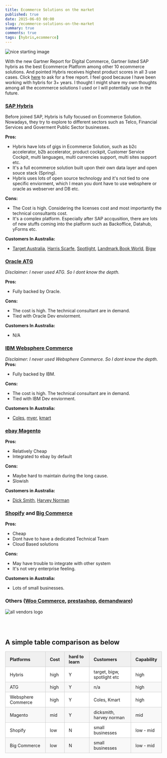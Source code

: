```yaml
---
title: Ecommerce Solutions on the market
published: true
date: 2015-06-03 00:00
slug: /ecommerce-solutions-on-the-market
summary: true
comments: true
tags: [hybris,ecommerce]
---
```



![nice starting image][ecommerce_cart]

With the new Gartner Report for Digital Commerce, Gartner listed SAP hybris as the best Ecommerce Platform among other 10 ecommerce solutions.
And pointed Hybris receives highest product scores in all 3 use cases. Click [here]() to ask for a free report.
I feel good because I have been working with hybris for 3+ years. I thought I might share my own thoughts among all the ecommerce solutions I used or I will potentially use in the future.

### **[SAP Hybris](https://www.hybris.com)**
Before joined SAP, Hybris is fully focused on Ecommerce Solution. Nowadays, they try to explore to different sectors such as Telco, Financial Services and Goverment Public Sector businesses.

**Pros:**
  - Hybris have lots of gigs in Ecommerce Solution, such as b2c accelerator, b2b accelerator, product cockpit, Customer Service Cockpit, multi languages, multi currencies support, multi sites support etc.
  - It's a full ecommerce solution built upon their own data layer and open souce stack (Spring).
  - Hybris uses lots of open source technology and it's not tied to one specific enviorment, which I mean you dont have to use websphere or oracle as webserver and DB etc.

**Cons:**
  - The Cost is high. Considering the licenses cost and most importantly the technical consultants cost.
  - It's a complex platform. Especially after SAP accqusition, there are lots of new stuffs coming into the platform such as Backoffice, Datahub, yForms etc.

**Customers In Australia:**
  - [Target Australia](https://target.com.au), [Harris Scarfe](http://www.harrisscarfe.com.au), [Spotlight](https://www.spotlight.com.au/), [Landmark](http://www.landmark.com.au/),[Book World](http://www.bookworld.com.au/), [Bigw](https://www.bigw.com.au)


### **[Oracle ATG](http://www.oracle.com/us/products/applications/commerce/commerce-platform/overview/index.html)**
*Disclaimer: I never used ATG. So I dont know the depth.*

**Pros:**
  - Fully backed by Oracle.

**Cons:**
  - The cost is high. The technical consultant are in demand.
  - Tied with Oracle Dev enviorment.

**Customers In Australia:**
  - N/A

### **[IBM Websphere Commerce](http://www-03.ibm.com/software/products/en/websphere-commerce)**
*Disclaimer: I never used Websphere Commerce. So I dont know the depth.*
**Pros:**
  - Fully backed by IBM.

**Cons:**
  - The cost is high. The technical consultant are in demand.
  - Tied with IBM Dev enviorment.

**Customers In Australia:**
  - [Coles](http://shop.coles.com.au), [myer](http://myer.com.au), [kmart](http://www.kmart.com.au)

### **[ebay Magento](http://magento.com/company/overview)**
**Pros:**
  - Relatively Cheap
  - Integrated to ebay by default

**Cons:**
  - Maybe hard to maintain during the long cause.
  - Slowish

**Customers in Australia:**
  - [Dick Smith](https://www.dicksmith.com.au), [Harvey Norman](https://www.harveynorman.com.au)

### **[Shopify](http://www.shopify.com.au)** and **[Big Commerce](https://www.bigcommerce.com)**
**Pros:**
  - Cheap
  - Dont have to have a dedicated Technical Team
  - Cloud Based solutions

**Cons:**
  - May have trouble to integrate with other system
  - It's not very enterprise feeling.

**Customers in Australia:**
  - Lots of small businesses.

### **Others ([Woo Commerce](http://www.woothemes.com/woocommerce/), [prestashop](https://www.prestashop.com/), [demandware](http://www.demandware.com/))**


![all vendors logo][ecommerce_logos]

<br>
<br>

## A simple table comparison as below

<table style="margin: 1.2em 0px;padding: 0px; border-collapse: collapse; border-spacing: 0px; font-family: inherit; font-size: inherit; font-style: inherit; font-variant: inherit; font-weight: inherit; font-stretch: inherit; line-height: inherit; border: 0px;">
<thead>
<tr style="border-width: 1px 0px 0px; border-top-style: solid; border-top-color: rgb(204, 204, 204); margin: 0px; padding: 0px; background-color: white;">
<th style="text-align:left; font-size: 1em; border: 1px solid rgb(204, 204, 204); margin: 0px; padding: 0.5em 1em;font-weight: bold; background-color: rgb(240, 240, 240);">Platforms</th>
<th style="text-align:left; font-size: 1em; border: 1px solid rgb(204, 204, 204); margin: 0px; padding: 0.5em 1em;font-weight: bold; background-color: rgb(240, 240, 240);">Cost</th>
<th style="text-align:left; font-size: 1em; border: 1px solid rgb(204, 204, 204); margin: 0px; padding: 0.5em 1em;font-weight: bold; background-color: rgb(240, 240, 240);">hard to learn</th>
<th style="text-align:left; font-size: 1em; border: 1px solid rgb(204, 204, 204); margin: 0px; padding: 0.5em 1em;font-weight: bold; background-color: rgb(240, 240, 240);">Customers</th>
<th style="text-align:left; font-size: 1em; border: 1px solid rgb(204, 204, 204); margin: 0px; padding: 0.5em 1em;font-weight: bold; background-color: rgb(240, 240, 240);">Capability</th>
</tr>
</thead>
<tbody style="margin: 0px; padding: 0px; border: 0px;">
<tr style="border-width: 1px 0px 0px; border-top-style: solid; border-top-color: rgb(204, 204, 204); margin: 0px; padding: 0px; background-color: white;">
<td style="text-align:left; font-size: 1em; border: 1px solid rgb(204, 204, 204); margin: 0px; padding: 0.5em 1em;">Hybris</td>
<td style="text-align:left; font-size: 1em; border: 1px solid rgb(204, 204, 204); margin: 0px; padding: 0.5em 1em;">high</td>
<td style="text-align:left; font-size: 1em; border: 1px solid rgb(204, 204, 204); margin: 0px; padding: 0.5em 1em;">Y</td>
<td style="text-align:left; font-size: 1em; border: 1px solid rgb(204, 204, 204); margin: 0px; padding: 0.5em 1em;">target, bigw, spotlight etc</td>
<td style="text-align:left; font-size: 1em; border: 1px solid rgb(204, 204, 204); margin: 0px; padding: 0.5em 1em;">high</td>
</tr>
<tr style="border-width: 1px 0px 0px; border-top-style: solid; border-top-color: rgb(204, 204, 204); margin: 0px; padding: 0px; background-color: white;background-color: rgb(248, 248, 248);">
<td style="text-align:left; font-size: 1em; border: 1px solid rgb(204, 204, 204); margin: 0px; padding: 0.5em 1em;">ATG</td>
<td style="text-align:left; font-size: 1em; border: 1px solid rgb(204, 204, 204); margin: 0px; padding: 0.5em 1em;">high</td>
<td style="text-align:left; font-size: 1em; border: 1px solid rgb(204, 204, 204); margin: 0px; padding: 0.5em 1em;">Y</td>
<td style="text-align:left; font-size: 1em; border: 1px solid rgb(204, 204, 204); margin: 0px; padding: 0.5em 1em;">n/a</td>
<td style="text-align:left; font-size: 1em; border: 1px solid rgb(204, 204, 204); margin: 0px; padding: 0.5em 1em;">high</td>
</tr>
<tr style="border-width: 1px 0px 0px; border-top-style: solid; border-top-color: rgb(204, 204, 204); margin: 0px; padding: 0px; background-color: white;">
<td style="text-align:left; font-size: 1em; border: 1px solid rgb(204, 204, 204); margin: 0px; padding: 0.5em 1em;">Websphere Commerce</td>
<td style="text-align:left; font-size: 1em; border: 1px solid rgb(204, 204, 204); margin: 0px; padding: 0.5em 1em;">high</td>
<td style="text-align:left; font-size: 1em; border: 1px solid rgb(204, 204, 204); margin: 0px; padding: 0.5em 1em;">Y</td>
<td style="text-align:left; font-size: 1em; border: 1px solid rgb(204, 204, 204); margin: 0px; padding: 0.5em 1em;">Coles, Kmart</td>
<td style="text-align:left; font-size: 1em; border: 1px solid rgb(204, 204, 204); margin: 0px; padding: 0.5em 1em;">high</td>
</tr>
<tr style="border-width: 1px 0px 0px; border-top-style: solid; border-top-color: rgb(204, 204, 204); margin: 0px; padding: 0px; background-color: white;background-color: rgb(248, 248, 248);">
<td style="text-align:left; font-size: 1em; border: 1px solid rgb(204, 204, 204); margin: 0px; padding: 0.5em 1em;">Magento</td>
<td style="text-align:left; font-size: 1em; border: 1px solid rgb(204, 204, 204); margin: 0px; padding: 0.5em 1em;">mid</td>
<td style="text-align:left; font-size: 1em; border: 1px solid rgb(204, 204, 204); margin: 0px; padding: 0.5em 1em;">Y</td>
<td style="text-align:left; font-size: 1em; border: 1px solid rgb(204, 204, 204); margin: 0px; padding: 0.5em 1em;">dicksmith, harvey norman</td>
<td style="text-align:left; font-size: 1em; border: 1px solid rgb(204, 204, 204); margin: 0px; padding: 0.5em 1em;">mid</td>
</tr>
<tr style="border-width: 1px 0px 0px; border-top-style: solid; border-top-color: rgb(204, 204, 204); margin: 0px; padding: 0px; background-color: white;">
<td style="text-align:left; font-size: 1em; border: 1px solid rgb(204, 204, 204); margin: 0px; padding: 0.5em 1em;">Shopify</td>
<td style="text-align:left; font-size: 1em; border: 1px solid rgb(204, 204, 204); margin: 0px; padding: 0.5em 1em;">low</td>
<td style="text-align:left; font-size: 1em; border: 1px solid rgb(204, 204, 204); margin: 0px; padding: 0.5em 1em;">N</td>
<td style="text-align:left; font-size: 1em; border: 1px solid rgb(204, 204, 204); margin: 0px; padding: 0.5em 1em;">small businesses</td>
<td style="text-align:left; font-size: 1em; border: 1px solid rgb(204, 204, 204); margin: 0px; padding: 0.5em 1em;">low - mid</td>
</tr>
<tr style="border-width: 1px 0px 0px; border-top-style: solid; border-top-color: rgb(204, 204, 204); margin: 0px; padding: 0px; background-color: white;background-color: rgb(248, 248, 248);">
<td style="text-align:left; font-size: 1em; border: 1px solid rgb(204, 204, 204); margin: 0px; padding: 0.5em 1em;">Big Commerce</td>
<td style="text-align:left; font-size: 1em; border: 1px solid rgb(204, 204, 204); margin: 0px; padding: 0.5em 1em;">low</td>
<td style="text-align:left; font-size: 1em; border: 1px solid rgb(204, 204, 204); margin: 0px; padding: 0.5em 1em;">N</td>
<td style="text-align:left; font-size: 1em; border: 1px solid rgb(204, 204, 204); margin: 0px; padding: 0.5em 1em;">small businesses</td>
<td style="text-align:left; font-size: 1em; border: 1px solid rgb(204, 204, 204); margin: 0px; padding: 0.5em 1em;">low - mid</td>
</tr>
</tbody>
</table>


[ecommerce_cart]: http://outfresh.com/wp-content/uploads/2015/03/ecommerce2.jpg
[ecommerce_logos]: http://pathmarksolutions.com/wp-content/uploads/2012/03/Ecommerce-logo-panel1.png
